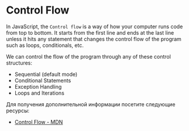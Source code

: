 # Control Flow

In JavaScript, the `Control flow` is a way of how your computer runs code from top to bottom. It starts from the first line and ends at the last line unless it hits any statement that changes the control flow of the program such as loops, conditionals, etc.

We can control the flow of the program through any of these control structures:

- Sequential (default mode)
- Conditional Statements
- Exception Handling
- Loops and Iterations

Для получения дополнительной информации посетите следующие ресурсы:

- [Control Flow - MDN](https://developer.mozilla.org/en-US/docs/Glossary/Control_flow)
